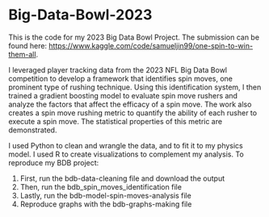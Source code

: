 # Big-Data-Bowl-2023
This is the code for my 2023 Big Data Bowl Project. The submission can be found here: https://www.kaggle.com/code/samueljin99/one-spin-to-win-them-all.

I leveraged player tracking data from the 2023 NFL Big Data Bowl competition to develop a framework that identifies spin moves, one prominent type of rushing technique.
Using this identification system, I then trained a gradient boosting model to evaluate spin move rushers and analyze the factors that affect the efficacy of a spin move.
The work also creates a spin move rushing metric to quantify the ability of each rusher to execute a spin move. The statistical properties of this metric are demonstrated.

I used Python to clean and wrangle the data, and to fit it to my physics model. I used R to create visualizations to complement my analysis.
To reproduce my BDB project:
1. First, run the bdb-data-cleaning file and download the output
2. Then, run the bdb_spin_moves_identification file
3. Lastly, run the bdb-model-spin-moves-analysis file
4. Reproduce graphs with the bdb-graphs-making file
